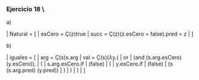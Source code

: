 ### Ejercicio 18  \

a)

|	Natural = [
|		esCero = Ç(z)true
|		succ = Ç(z)(z.esCero = false).pred = z
|	]

b)

|	iguales = [
|		arg = Ç(s)s.arg
|		val = Ç(s)($\lambda$y.(
|			or
|				(and (s.arg.esCero) (y.esCero)),
|				(
|					s.arg.esCero.if
|						(false)
|						(
|							y.esCero.if
|								(false)
|								(s (s.arg.pred) (y.pred))
|						)
|				)
|		)
|	]
